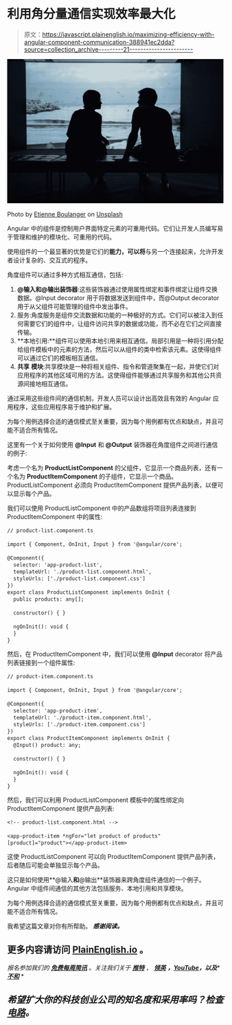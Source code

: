 # 利用角分量通信实现效率最大化

> 原文：<https://javascript.plainenglish.io/maximizing-efficiency-with-angular-component-communication-388941ec2dda?source=collection_archive---------21----------------------->

![](img/9d7eed9324d945bc46bec7665363fc74.png)

Photo by [Etienne Boulanger](https://unsplash.com/@etienneblg?utm_source=unsplash&utm_medium=referral&utm_content=creditCopyText) on [Unsplash](https://unsplash.com/photos/erCPgyXNlto?utm_source=unsplash&utm_medium=referral&utm_content=creditCopyText)

Angular 中的组件是控制用户界面特定元素的可重用代码。它们让开发人员编写易于管理和维护的模块化、可重用的代码。

使用组件的一个最显著的优势是它们的**能力，可以将**与另一个连接起来，允许开发者设计复杂的、交互式的程序。

角度组件可以通过多种方式相互通信，包括:

1.  **@输入和@输出装饰器**:这些装饰器通过使用属性绑定和事件绑定让组件交换数据。@Input decorator 用于将数据发送到组件中，而@Output decorator 用于从父组件可能管理的组件中发出事件。
2.  服务:角度服务是组件交流数据和功能的一种极好的方式。它们可以被注入到任何需要它们的组件中，让组件访问共享的数据或功能，而不必在它们之间直接传输。
3.  **本地引用:**组件可以使用本地引用来相互通信。局部引用是一种将引用分配给组件模板中的元素的方法，然后可以从组件的类中检索该元素。这使得组件可以通过它们的模板相互通信。
4.  **共享** **模块**:共享模块是一种将相关组件、指令和管道聚集在一起，并使它们对应用程序的其他区域可用的方法。这使得组件能够通过共享服务和其他公共资源间接地相互通信。

通过采用这些组件间的通信机制，开发人员可以设计出高效且有效的 Angular 应用程序，这些应用程序易于维护和扩展。

为每个用例选择合适的通信模式至关重要，因为每个用例都有优点和缺点，并且可能不适合所有情况。

这里有一个关于如何使用 **@Input** 和 **@Output** 装饰器在角度组件之间进行通信的例子:

考虑一个名为 **ProductListComponent** 的父组件，它显示一个商品列表，还有一个名为 **ProductItemComponent** 的子组件，它显示一个商品。ProductListComponent 必须向 ProductItemComponent 提供产品列表，以便可以显示每个产品。

我们可以使用 ProductListComponent 中的产品数组将项目列表连接到 ProductItemComponent 中的属性:

```
// product-list.component.ts

import { Component, OnInit, Input } from '@angular/core';

@Component({
  selector: 'app-product-list',
  templateUrl: './product-list.component.html',
  styleUrls: ['./product-list.component.css']
})
export class ProductListComponent implements OnInit {
  public products: any[];

  constructor() { }

  ngOnInit(): void {
  }
}
```

然后，在 ProductItemComponent 中，我们可以使用 **@Input** decorator 将产品列表链接到一个组件属性:

```
// product-item.component.ts

import { Component, OnInit, Input } from '@angular/core';

@Component({
  selector: 'app-product-item',
  templateUrl: './product-item.component.html',
  styleUrls: ['./product-item.component.css']
})
export class ProductItemComponent implements OnInit {
  @Input() product: any;

  constructor() { }

  ngOnInit(): void {
  }
}
```

然后，我们可以利用 ProductListComponent 模板中的属性绑定向 ProductItemComponent 提供产品列表:

```
<!-- product-list.component.html -->

<app-product-item *ngFor="let product of products" [product]="product"></app-product-item>
```

这使 ProductListComponent 可以向 ProductItemComponent 提供产品列表，后者随后可能会单独显示每个产品。

这只是如何使用**@输入**和**@输出**装饰器来跨角度组件通信的一个例子。Angular 中组件间通信的其他方法包括服务、本地引用和共享模块。

为每个用例选择合适的通信模式至关重要，因为每个用例都有优点和缺点，并且可能不适合所有情况。

我希望这篇文章对你有所帮助。 ***感谢阅读。***

## 更多内容请访问 [PlainEnglish.io](https://plainenglish.io/) 。

*报名参加我们的* [***免费每周简讯***](http://newsletter.plainenglish.io/) *。关注我们关于* [***推特***](https://twitter.com/inPlainEngHQ) ， [***领英***](https://www.linkedin.com/company/inplainenglish/) ***，***[***YouTube***](https://www.youtube.com/channel/UCtipWUghju290NWcn8jhyAw)***，以及****[***不和***](https://discord.gg/GtDtUAvyhW) *

## *希望扩大你的科技创业公司的知名度和采用率吗？检查[电路](https://circuit.ooo/?utm=publication-post-cta)。*